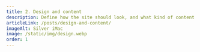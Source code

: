 ```yaml
---
title: 2. Design and content
description: Define how the site should look, and what kind of content there will be.
articleLink: /posts/design-and-content/
imageAlt: Silver iMac
image: /static/img/design.webp
order: 1
---
```

